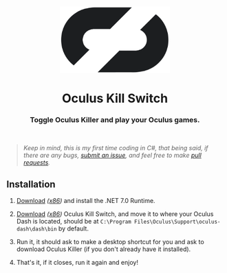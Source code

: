 
<h3 align="center"></h3>
<p align="center">
    <picture>
        <source media="(prefers-color-scheme: dark)" srcset="./icon-dark.png" width="256px">
        <img alt="iCon" src="./icon.png" width="256px">
    </picture> 
</p>
<h1 align="center">Oculus Kill Switch</h1>

<h3 align="center">Toggle Oculus Killer and play your Oculus games.</h3>

<br>

> _Keep in mind, this is my first time coding in C#, that being said, if there are any bugs, [submit an issue](https://github.com/kckarnige/OculusKillSwitch/issues), and feel free to make [pull requests](https://github.com/kckarnige/OculusKillSwitch/pulls)._

## Installation

1. [Download](https://dotnet.microsoft.com/en-us/download/dotnet/thank-you/runtime-desktop-7.0.12-windows-x64-installer) *([x86](https://dotnet.microsoft.com/en-us/download/dotnet/thank-you/runtime-desktop-7.0.12-windows-x86-installer))* and install the .NET 7.0 Runtime.

2. [Download](https://github.com/kckarnige/OculusKillSwitch/releases/latest/download/OculusKillSwitch.exe) *([x86](https://github.com/kckarnige/OculusKillSwitch/releases/latest/download/OculusKillSwitch-x86.exe))* Oculus Kill Switch, and move it to where your Oculus Dash is located, should be at `C:\Program Files\Oculus\Support\oculus-dash\dash\bin` by default.

3. Run it, it should ask to make a desktop shortcut for you and ask to download Oculus Killer (if you don't already have it installed).

4. That's it, if it closes, run it again and enjoy!
